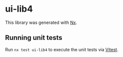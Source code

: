 # ui-lib4

This library was generated with [Nx](https://nx.dev).

## Running unit tests

Run `nx test ui-lib4` to execute the unit tests via [Vitest](https://vitest.dev/).
